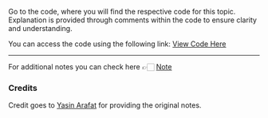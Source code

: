 
Go to the code, where you will find the respective code for this topic. Explanation is provided through comments within the code to ensure clarity and understanding.

You can access the code using the following link:
[View Code Here](https://github.com/AbuTaher003/Machine-Learning-ML-/blob/main/Code/27_One_Hot_Encoding.ipynb)

---
For additional notes you can check here 👉🏻 [Note](https://drive.google.com/file/d/1EilKF5PE82W6CHH5Y3N1blEJqH3kp-nx/view)

### Credits

Credit goes to [Yasin Arafat](https://github.com/yasin-arafat-05) for providing the original notes.

